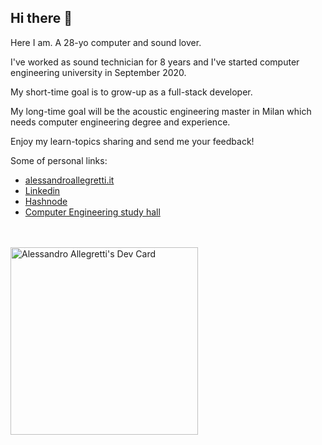 ## Hi there 👋

Here I am. A 28-yo computer and sound lover. 

I've worked as sound technician for 8 years and I've started computer engineering university in September 2020. 

My short-time goal is to grow-up as a full-stack developer.

My long-time goal will be the acoustic engineering master in Milan which needs computer engineering degree and experience.

Enjoy my learn-topics sharing and send me your feedback!

Some of personal links: 

- [alessandroallegretti.it][id0]
- [Linkedin][id1]
- [Hashnode][id2]
- [Computer Engineering study hall][id3]

[id0]: https://alessandroallegretti.it/
[id1]: https://www.linkedin.com/in/alessandro-allegretti-482806139/
[id2]: https://hashnode.com/@Ale-Allegretti
[id3]: https://corsi.unibo.it/1cycle/ComputerEngineering/course-structure-diagram/piano/2021/9254/000/000/2020

<br><br>
<a href="https://app.daily.dev/Ale_Allegretti"><img src="https://api.daily.dev/devcards/ad195465f7a74cb3bf61ab0aeb110b51.png?r=vsg" width="300" alt="Alessandro Allegretti's Dev Card"/></a>
